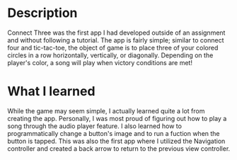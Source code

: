 # Description

Connect Three was the first app I had developed outside of an assignment and without following a tutorial.  The app is fairly simple; similar to connect four and tic-tac-toe, the object of game is to place three of your colored circles in a row horizontally, vertically, or diagonally.  Depending on the player's color, a song will play when victory conditions are met! 


# What I learned

While the game may seem simple, I actually learned quite a lot from creating the app.  Personally, I was most proud of figuring out how to play a song through the audio player feature.  I also learned how to programmatically change a button's image and to run a fuction when the button is tapped.  This was also the first app where I utilized the Navigation controller and created a back arrow to return to the previous view controller. 
